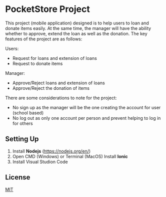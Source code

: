 # PocketStore Project

This project (mobile application) designed is to help users to loan and donate items easily. At the same time, the manager will have the ability whether to approve, 
extend the loan as well as the donation. The key features of the project are as follows:

Users:
- Request for loans and extension of loans
- Request to donate items

Manager:
- Approve/Reject loans and extension of loans
- Approve/Reject the donation of items

There are some considerations to note for the project:
- No sign up as the manager will be the one creating the account for user (school based)
- No log out as only one account per person and prevent helping to log in for others

## Setting Up

1) Install **Nodejs** (https://nodejs.org/en/)
2) Open CMD (Windows) or Terminal (MacOS) Install **Ionic**
3) Install Visual Studion Code

## License
[MIT](https://choosealicense.com/licenses/mit/)


